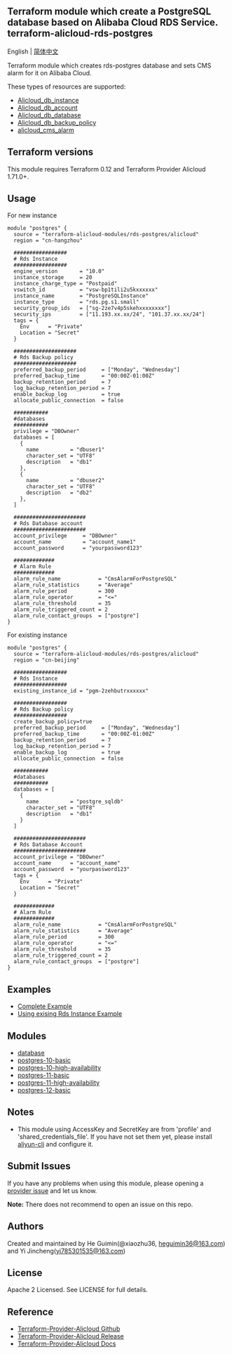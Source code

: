 Terraform module which create a PostgreSQL database based on Alibaba Cloud RDS Service.  
 terraform-alicloud-rds-postgres
 ------------
 
English | [简体中文](https://github.com/terraform-alicloud-modules/terraform-alicloud-rds-postgres/blob/master/README-CN.md)

Terraform module which creates rds-postgres database and sets CMS alarm for it on Alibaba Cloud. 

These types of resources are supported:

* [Alicloud_db_instance](https://www.terraform.io/docs/providers/alicloud/r/db_instance.html)
* [Alicloud_db_account](https://www.terraform.io/docs/providers/alicloud/r/db_account.html)
* [Alicloud_db_database](https://www.terraform.io/docs/providers/alicloud/r/db_database.html)
* [Alicloud_db_backup_policy](https://www.terraform.io/docs/providers/alicloud/r/db_backup_policy.html)
* [alicloud_cms_alarm](https://www.terraform.io/docs/providers/alicloud/r/alarm_rule.html)


## Terraform versions

This module requires Terraform 0.12 and Terraform Provider Alicloud 1.71.0+.

## Usage

For new instance

```hcl
module "postgres" {
  source = "terraform-alicloud-modules/rds-postgres/alicloud"
  region = "cn-hangzhou"

  #################
  # Rds Instance
  #################
  engine_version       = "10.0"
  instance_storage     = 20
  instance_charge_type = "Postpaid"
  vswitch_id           = "vsw-bp1tili2u5kxxxxxx"
  instance_name        = "PostgreSQLInstance"
  instance_type        = "rds.pg.s1.small"
  security_group_ids   = ["sg-2ze7v4p5skehxxxxxxxx"]
  security_ips         = ["11.193.xx.xx/24", "101.37.xx.xx/24"]
  tags = {
    Env      = "Private"
    Location = "Secret"
  }

  ####################
  # Rds Backup policy
  ####################
  preferred_backup_period     = ["Monday", "Wednesday"]
  preferred_backup_time       = "00:00Z-01:00Z"
  backup_retention_period     = 7
  log_backup_retention_period = 7
  enable_backup_log           = true
  allocate_public_connection  = false

  ###########
  #databases
  ###########
  privilege = "DBOwner"
  databases = [
    {
      name          = "dbuser1"
      character_set = "UTF8"
      description   = "db1"
    },
    {
      name          = "dbuser2"
      character_set = "UTF8"
      description   = "db2"
    },
  ]

  #######################
  # Rds Database account
  #######################
  account_privilege     = "DBOwner"
  account_name          = "account_name1"
  account_password      = "yourpassword123"

  #############
  # Alarm Rule
  #############
  alarm_rule_name            = "CmsAlarmForPostgreSQL"
  alarm_rule_statistics      = "Average"
  alarm_rule_period          = 300
  alarm_rule_operator        = "<="
  alarm_rule_threshold       = 35
  alarm_rule_triggered_count = 2
  alarm_rule_contact_groups  = ["postgre"]
}
```

For existing instance
```hcl
module "postgres" {
  source = "terraform-alicloud-modules/rds-postgres/alicloud"
  region = "cn-beijing"

  #################
  # Rds Instance
  #################
  existing_instance_id = "pgm-2zehbutrxxxxxx"

  #################
  # Rds Backup policy
  #################
  create_backup_policy=true
  preferred_backup_period     = ["Monday", "Wednesday"]
  preferred_backup_time       = "00:00Z-01:00Z"
  backup_retention_period     = 7
  log_backup_retention_period = 7
  enable_backup_log           = true
  allocate_public_connection  = false

  ###########
  #databases
  ###########
  databases = [
    {
      name          = "postgre_sqldb"
      character_set = "UTF8"
      description   = "db1"
    }
  ]

  #######################
  # Rds Database Account
  #######################
  account_privilege = "DBOwner"
  account_name      = "account_name"
  account_password  = "yourpassword123"
  tags = {
    Env      = "Private"
    Location = "Secret"
  }

  #############
  # Alarm Rule
  #############
  alarm_rule_name            = "CmsAlarmForPostgreSQL"
  alarm_rule_statistics      = "Average"
  alarm_rule_period          = 300
  alarm_rule_operator        = "<="
  alarm_rule_threshold       = 35
  alarm_rule_triggered_count = 2
  alarm_rule_contact_groups  = ["postgre"]
}
```


## Examples

* [Complete Example](https://github.com/terraform-alicloud-modules/terraform-alicloud-rds-postgres/tree/master/examples/complete)
* [Using exising Rds Instance Example](https://github.com/terraform-alicloud-modules/terraform-alicloud-rds-postgres/tree/master/examples/using-existing-rds-instance)

## Modules

* [database](https://github.com/terraform-alicloud-modules/terraform-alicloud-rds-postgres/tree/master/modules/database)
* [postgres-10-basic](https://github.com/terraform-alicloud-modules/terraform-alicloud-rds-postgres/tree/master/modules/postgres-10-basic)
* [postgres-10-high-availability](https://github.com/terraform-alicloud-modules/terraform-alicloud-rds-postgres/tree/master/modules/postgres-10-high-availability)
* [postgres-11-basic](https://github.com/terraform-alicloud-modules/terraform-alicloud-rds-postgres/tree/master/modules/postgres-11-basic)
* [postgres-11-high-availability](https://github.com/terraform-alicloud-modules/terraform-alicloud-rds-postgres/tree/master/modules/postgres-11-high-availability)
* [postgres-12-basic](https://github.com/terraform-alicloud-modules/terraform-alicloud-rds-postgres/tree/master/modules/postgres-12-basic)

## Notes

* This module using AccessKey and SecretKey are from 'profile' and 'shared_credentials_file'.
If you have not set them yet, please install [aliyun-cli](https://github.com/aliyun/aliyun-cli#installation) and configure it.


Submit Issues
-------------
If you have any problems when using this module, please opening a [provider issue](https://github.com/terraform-providers/terraform-provider-alicloud/issues/new) and let us know.

**Note:** There does not recommend to open an issue on this repo.

Authors
-------
Created and maintained by He Guimin(@xiaozhu36, heguimin36@163.com) and Yi Jincheng(yi785301535@163.com) 

License
----
Apache 2 Licensed. See LICENSE for full details.

Reference
---------
* [Terraform-Provider-Alicloud Github](https://github.com/terraform-providers/terraform-provider-alicloud)
* [Terraform-Provider-Alicloud Release](https://releases.hashicorp.com/terraform-provider-alicloud/)
* [Terraform-Provider-Alicloud Docs](https://www.terraform.io/docs/providers/alicloud/index.html)


